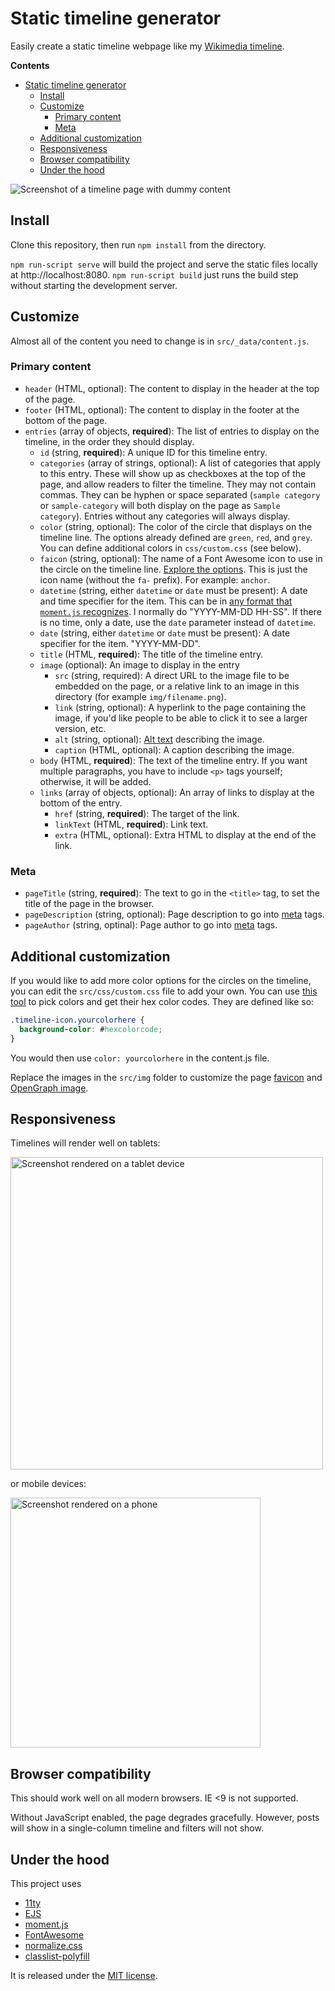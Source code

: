 # Static timeline generator

Easily create a static timeline webpage like my [Wikimedia timeline](https://www.mollywhite.net/wikimedia-timeline/).

**Contents**

- [Static timeline generator](#static-timeline-generator)
  - [Install](#install)
  - [Customize](#customize)
    - [Primary content](#primary-content)
    - [Meta](#meta)
  - [Additional customization](#additional-customization)
  - [Responsiveness](#responsiveness)
  - [Browser compatibility](#browser-compatibility)
  - [Under the hood](#under-the-hood)

![Screenshot of a timeline page with dummy content](https://github.com/molly/static-timeline-generator/blob/main/docs/browser.png)

## Install

Clone this repository, then run `npm install` from the directory.

`npm run-script serve` will build the project and serve the static files locally at http://localhost:8080. `npm run-script build` just runs the build step without starting the development server.

## Customize

Almost all of the content you need to change is in `src/_data/content.js`.

### Primary content

- `header` (HTML, optional): The content to display in the header at the top of the page.
- `footer` (HTML, optional): The content to display in the footer at the bottom of the page.
- `entries` (array of objects, **required**): The list of entries to display on the timeline, in the order they should display.
  - `id` (string, **required**): A unique ID for this timeline entry.
  - `categories` (array of strings, optional): A list of categories that apply to this entry. These will show up as checkboxes at the top of the page, and allow readers to filter the timeline. They may not contain commas. They can be hyphen or space separated (`sample category` or `sample-category` will both display on the page as `Sample category`). Entries without any categories will always display.
  - `color` (string, optional): The color of the circle that displays on the timeline line. The options already defined are `green`, `red`, and `grey`. You can define additional colors in `css/custom.css` (see below).
  - `faicon` (string, optional): The name of a Font Awesome icon to use in the circle on the timeline line. [Explore the options](https://fontawesome.com/v5.15/icons?d=gallery&p=2&s=solid&m=free). This is just the icon name (without the `fa-` prefix). For example: `anchor`.
  - `datetime` (string, either `datetime` or `date` must be present): A date and time specifier for the item. This can be in [any format that `moment.js` recognizes](https://momentjs.com/docs/#/parsing/string/). I normally do "YYYY-MM-DD HH-SS". If there is no time, only a date, use the `date` parameter instead of `datetime`.
  - `date` (string, either `datetime` or `date` must be present): A date specifier for the item. "YYYY-MM-DD".
  - `title` (HTML, **required**): The title of the timeline entry.
  - `image` (optional): An image to display in the entry
    - `src` (string, required): A direct URL to the image file to be embedded on the page, or a relative link to an image in this directory (for example `img/filename.png`).
    - `link` (string, optional): A hyperlink to the page containing the image, if you'd like people to be able to click it to see a larger version, etc.
    - `alt` (string, optional): [Alt text](https://supercooldesign.co.uk/blog/how-to-write-good-alt-text) describing the image.
    - `caption` (HTML, optional): A caption describing the image.
  - `body` (HTML, **required**): The text of the timeline entry. If you want multiple paragraphs, you have to include `<p>` tags yourself; otherwise, it will be added.
  - `links` (array of objects, optional): An array of links to display at the bottom of the entry.
    - `href` (string, **required**): The target of the link.
    - `linkText` (HTML, **required**): Link text.
    - `extra` (HTML, optional): Extra HTML to display at the end of the link.

### Meta

- `pageTitle` (string, **required**): The text to go in the `<title>` tag, to set the title of the page in the browser.
- `pageDescription` (string, optional): Page description to go into [meta](https://www.w3schools.com/tags/tag_meta.asp) tags.
- `pageAuthor` (string, optinal): Page author to go into [meta](https://www.w3schools.com/tags/tag_meta.asp) tags.

## Additional customization

If you would like to add more color options for the circles on the timeline, you can edit the `src/css/custom.css` file to add your own. You can use [this tool](https://htmlcolorcodes.com/) to pick colors and get their hex color codes. They are defined like so:

```css
.timeline-icon.yourcolorhere {
  background-color: #hexcolorcode;
}
```

You would then use `color: yourcolorhere` in the content.js file.

Replace the images in the `src/img` folder to customize the page [favicon](https://blog.hubspot.com/website/what-is-a-favicon) and [OpenGraph image](https://blog.hubspot.com/marketing/open-graph-tags-facebook-twitter-linkedin).

## Responsiveness

Timelines will render well on tablets:

<img src="https://github.com/molly/static-timeline-generator/blob/main/docs/tablet.png" alt="Screenshot rendered on a tablet device" width="500"/>

or mobile devices:

<img src="https://github.com/molly/static-timeline-generator/blob/main/docs/phone.png" alt="Screenshot rendered on a phone" width="400"/>

## Browser compatibility

This should work well on all modern browsers. IE <9 is not supported.

Without JavaScript enabled, the page degrades gracefully. However, posts will show in a single-column timeline and filters will not show.

## Under the hood

This project uses

- [11ty](https://www.11ty.dev)
- [EJS](https://ejs.co/)
- [moment.js](https://momentjs.com/)
- [FontAwesome](https://fontawesome.com/)
- [normalize.css](https://github.com/necolas/normalize.css)
- [classlist-polyfill](https://github.com/eligrey/classList.js)

It is released under the [MIT license](https://github.com/molly/static-timeline-generator/blob/main/LICENSE).

